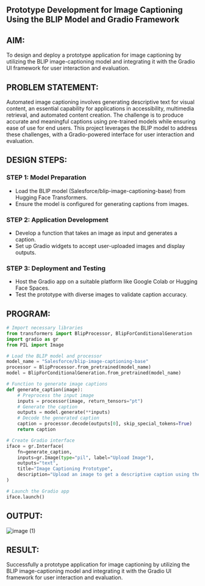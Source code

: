 ## Prototype Development for Image Captioning Using the BLIP Model and Gradio Framework
## AIM:
To design and deploy a prototype application for image captioning by utilizing the BLIP image-captioning model and integrating it with the Gradio UI framework for user interaction and evaluation.

## PROBLEM STATEMENT:
Automated image captioning involves generating descriptive text for visual content, an essential capability for applications in accessibility, multimedia retrieval, and automated content creation. The challenge is to produce accurate and meaningful captions using pre-trained models while ensuring ease of use for end users. This project leverages the BLIP model to address these challenges, with a Gradio-powered interface for user interaction and evaluation.

## DESIGN STEPS:
### STEP 1: Model Preparation
 - Load the BLIP model (Salesforce/blip-image-captioning-base) from Hugging Face Transformers.
 - Ensure the model is configured for generating captions from images.
### STEP 2: Application Development
 - Develop a function that takes an image as input and generates a caption.
 - Set up Gradio widgets to accept user-uploaded images and display outputs.
### STEP 3: Deployment and Testing
 - Host the Gradio app on a suitable platform like Google Colab or Hugging Face Spaces.
 - Test the prototype with diverse images to validate caption accuracy.

## PROGRAM:
```python
# Import necessary libraries
from transformers import BlipProcessor, BlipForConditionalGeneration
import gradio as gr
from PIL import Image

# Load the BLIP model and processor
model_name = "Salesforce/blip-image-captioning-base"
processor = BlipProcessor.from_pretrained(model_name)
model = BlipForConditionalGeneration.from_pretrained(model_name)

# Function to generate image captions
def generate_caption(image):
    # Preprocess the input image
    inputs = processor(image, return_tensors="pt")
    # Generate the caption
    outputs = model.generate(**inputs)
    # Decode the generated caption
    caption = processor.decode(outputs[0], skip_special_tokens=True)
    return caption

# Create Gradio interface
iface = gr.Interface(
    fn=generate_caption,
    inputs=gr.Image(type="pil", label="Upload Image"),
    outputs="text",
    title="Image Captioning Prototype",
    description="Upload an image to get a descriptive caption using the BLIP model."
)

# Launch the Gradio app
iface.launch()
```
## OUTPUT:

![image (1)](https://github.com/user-attachments/assets/fcdd8cdd-5810-4622-86fc-db5d9bfc1c7d)

## RESULT:
Successfully a prototype application for image captioning by utilizing the BLIP image-captioning model and integrating it with the Gradio UI framework for user interaction and evaluation.
